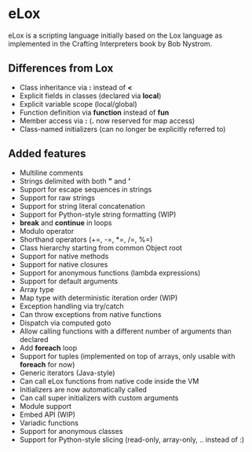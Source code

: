 eLox
====

eLox is a scripting language initially based on the Lox language as implemented in the Crafting Interpreters book by Bob Nystrom.

Differences from Lox
--------------------

* Class inheritance via **:** instead of **<**
* Explicit fields in classes (declared via **local**)
* Explicit variable scope (local/global)
* Function definition via **function** instead of **fun**
* Member access via **:** (**.** now reserved for map access)
* Class-named initializers (can no longer be explicitly referred to)

Added features
--------------

* Multiline comments
* Strings delimited with both **"** and **'**
* Support for escape sequences in strings
* Support for raw strings
* Support for string literal concatenation
* Support for Python-style string formatting (WIP)
* **break** and **continue** in loops
* Modulo operator
* Shorthand operators (+=, -=, *=, /=, %=)
* Class hierarchy starting from common Object root
* Support for native methods
* Support for native closures
* Support for anonymous functions (lambda expressions)
* Support for default arguments
* Array type
* Map type with deterministic iteration order (WIP)
* Exception handling via try/catch
* Can throw exceptions from native functions
* Dispatch via computed goto
* Allow calling functions with a different number of arguments than declared
* Add **foreach** loop
* Support for tuples (implemented on top of arrays, only usable with **foreach** for now)
* Generic iterators (Java-style)
* Can call eLox functions from native code inside the VM
* Initializers are now automatically called
* Can call super initializers with custom arguments
* Module support
* Embed API (WIP)
* Variadic functions
* Support for anonymous classes
* Support for Python-style slicing (read-only, array-only, .. instead of :)
